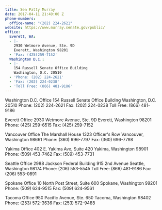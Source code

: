 ```yaml
---
title: Sen Patty Murray
date: 2017-04-11 21:40:00 Z
phone-numbers:
  office-name: "(202) 224-2621"
website: https://www.murray.senate.gov/public/
office:
  Everett, WA:
  - |-
    2930 Wetmore Avenue, Ste. 9D
    Everett, Washington 98201
  - 'Fax: (425)259-7152'
  Washington D.C.:
  - |-
    154 Russell Senate Office Building
    Washington, D.C. 20510
  - 'Phone: (202) 224-2621'
  - 'Fax: (202) 224-0238'
  - 'Toll Free: (866) 481-9186'
---
```


Washington D.C. Office
154 Russell Senate Office Building
Washington, D.C. 20510
Phone: (202) 224-2621
Fax: (202) 224-0238
Toll Free: (866) 481-9186

Everett Office
2930 Wetmore Avenue, Ste. 9D
Everett, Washington 98201
Phone: (425) 259-6515
Fax: (425) 259-7152

Vancouver Office
The Marshall House
1323 Officer's Row
Vancouver, Washington 98661
Phone: (360) 696-7797
Fax: (360) 696-7798

Yakima Office
402 E. Yakima Ave, Suite 420
Yakima, Washington 98901
Phone: (509) 453-7462
Fax: (509) 453-7731

Seattle Office
2988 Jackson Federal Building
915 2nd Avenue
Seattle, Washington 98174
Phone: (206) 553-5545
Toll Free: (866) 481-9186
Fax: (206) 553-0891

Spokane Office
10 North Post Street, Suite 600
Spokane, Washington 99201
Phone: (509) 624-9515
Fax: (509) 624-9561

Tacoma Office
950 Pacific Avenue, Ste. 650
Tacoma, Washington 98402
Phone: (253) 572-3636
Fax: (253) 572-9488